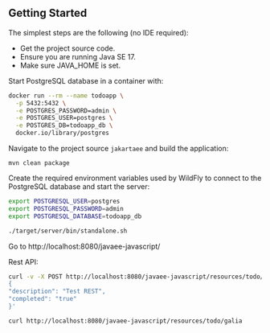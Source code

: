 ## Getting Started

The simplest steps are the following (no IDE required):

* Get the project source code.
* Ensure you are running Java SE 17.
* Make sure JAVA_HOME is set.


Start PostgreSQL database in a container with:

```bash
docker run --rm --name todoapp \
  -p 5432:5432 \
  -e POSTGRES_PASSWORD=admin \
  -e POSTGRES_USER=postgres \
  -e POSTGRES_DB=todoapp_db \
  docker.io/library/postgres
```

Navigate to the project source `jakartaee` and build the application:

```
mvn clean package
```

Create the required environment variables used by WildFly to connect to the PostgreSQL database and start the server:

```bash
export POSTGRESQL_USER=postgres
export POSTGRESQL_PASSWORD=admin
export POSTGRESQL_DATABASE=todoapp_db

./target/server/bin/standalone.sh
```

Go to http://localhost:8080/javaee-javascript/

Rest API:

```bash
curl -v -X POST http://localhost:8080/javaee-javascript/resources/todo/galia -H "Content-Type: application/json" -d '
{
"description": "Test REST",
"completed": "true"
}'

curl http://localhost:8080/javaee-javascript/resources/todo/galia
```

